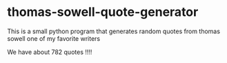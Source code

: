 # thomas-sowell-quote-generator
This is a small python program that generates random quotes from thomas sowell one of my favorite writers

We have about 782 quotes !!!!
